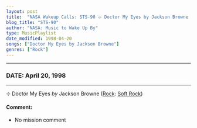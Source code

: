 ```yaml
---
layout: post
title:  "NASA Wakeup Calls: STS-90 ⊹ Doctor My Eyes by Jackson Browne ✵ April 20, 1998"
blog_title: "STS-90"
author: "NASA: Music to Wake Up By"
type: MusicPlaylist
date_modified: 1998-04-20
songs: ["Doctor My Eyes by Jackson Browne"]
genres: ["Rock"]
---
```


----
### DATE: April 20, 1998
----
⊹ Doctor My Eyes *by* Jackson Browne ([Rock](https://www.discogs.com/genre/Rock): [Soft Rock](https://www.discogs.com/style/Soft%20Rock)) <a target="blank_" href="https://www.discogs.com/Jackson-Browne-Doctor-My-Eyes/release/2080378">
    <i class="fas fa-compact-disc"
       title="Discogs entry for this song"
       alt="Discogs entry for this song"
       style="font-size: 1.1em;"></i></a>
    

#### Comment:
* No mission comment



<br/>
<center>
	<a target="_blank"
	   href="https://twitter.com/intent/tweet?hashtags=Space,NASA,Playlist,NASAWakeupCalls,SpaceProgram&text=🚀 {{ page.author}}, '{{ page.songs.first }}' {{ page.title }}, {{ page.date | date: '%B %d, %Y' }}, {{ site.url }}{{ page.url }}&via=nasawakeupcalls"><i class="fab fa-twitter" title="Tweet this page" alt="Tweet this page" style="font-size: 1.3em;"></i></a>
	&nbsp; 	<i class="fas fa-user-astronaut" style="font-size: 1.5em;"></i> &nbsp;
    <a id="custom_amazon_link"
       type="amzn" search="#"
       category="popular music">
    <i class="fab fa-amazon" style="font-size: 1.3em;"></i></a>
</center>

<!-- Randomly resolve an individual entry from a song array -->
<script src="/assets/javascript/seedrandom.min.js"></script>
<script>
  var wake_me_up = ["Doctor My Eyes by Jackson Browne"];
  var prng = new Math.seedrandom();
  function randomSong() {
    song = wake_me_up[Math.floor(Math.random() * wake_me_up.length)];
    var amazon_link = document.getElementById("custom_amazon_link");
    amazon_link.setAttribute("search", song);
  }
  window.onload = randomSong();
</script>
